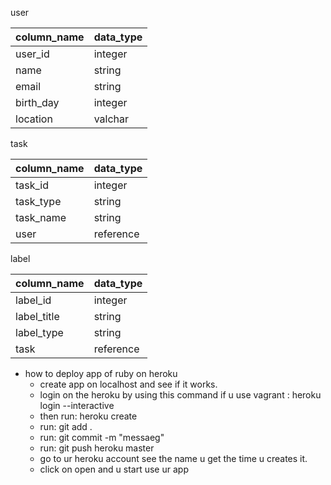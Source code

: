 user 

column_name| data_type
-----------|-----------
user_id    | integer
name|string 
email|string 
birth_day|integer 
location|valchar 

task 

column_name| data_type
-----------|-----------
task_id|integer 
task_type|string 
task_name|string 
user|reference


label

column_name| data_type
-----------|-----------
 label_id|integer 
 label_title|string 
 label_type|string
 task|reference


* how to deploy app of ruby on heroku
  * create app on localhost and see if it works.
  * login on the heroku by using this command if u use vagrant : heroku login --interactive 
  * then run: heroku create 
  * run: git add .
  * run: git commit -m "messaeg"
  * run: git push heroku master 
  * go to ur heroku account see the name u get the time u creates it. 
  * click on open and u start use ur app 